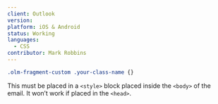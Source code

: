 ```yaml
---
client: Outlook
version:
platform: iOS & Android
status: Working
languages:
  - CSS
contributor: Mark Robbins
---
```


```css
.olm-fragment-custom .your-class-name {}
```

This must be placed in a `<style>` block placed inside the `<body>` of the email. It won’t work if placed in the `<head>`.
